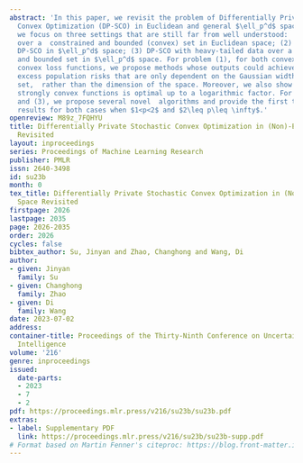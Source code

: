```yaml
---
abstract: 'In this paper, we revisit the problem of Differentially Private Stochastic
  Convex Optimization (DP-SCO) in Euclidean and general $\ell_p^d$ spaces. Specifically,
  we focus on three settings that are still far from well understood:  (1) DP-SCO
  over a  constrained and bounded (convex) set in Euclidean space; (2) unconstrained
  DP-SCO in $\ell_p^d$ space; (3) DP-SCO with heavy-tailed data over a  constrained
  and bounded set in $\ell_p^d$ space. For problem (1), for both convex and strongly
  convex loss functions, we propose methods whose outputs could achieve (expected)
  excess population risks that are only dependent on the Gaussian width of the constraint
  set,  rather than the dimension of the space. Moreover, we also show the bound for
  strongly convex functions is optimal up to a logarithmic factor. For problems (2)
  and (3), we propose several novel  algorithms and provide the first theoretical
  results for both cases when $1<p<2$ and $2\leq p\leq \infty$.'
openreview: M89z_7FQHYU
title: Differentially Private Stochastic Convex Optimization in (Non)-Euclidean Space
  Revisited
layout: inproceedings
series: Proceedings of Machine Learning Research
publisher: PMLR
issn: 2640-3498
id: su23b
month: 0
tex_title: Differentially Private Stochastic Convex Optimization in (Non)-{E}uclidean
  Space Revisited
firstpage: 2026
lastpage: 2035
page: 2026-2035
order: 2026
cycles: false
bibtex_author: Su, Jinyan and Zhao, Changhong and Wang, Di
author:
- given: Jinyan
  family: Su
- given: Changhong
  family: Zhao
- given: Di
  family: Wang
date: 2023-07-02
address:
container-title: Proceedings of the Thirty-Ninth Conference on Uncertainty in Artificial
  Intelligence
volume: '216'
genre: inproceedings
issued:
  date-parts:
  - 2023
  - 7
  - 2
pdf: https://proceedings.mlr.press/v216/su23b/su23b.pdf
extras:
- label: Supplementary PDF
  link: https://proceedings.mlr.press/v216/su23b/su23b-supp.pdf
# Format based on Martin Fenner's citeproc: https://blog.front-matter.io/posts/citeproc-yaml-for-bibliographies/
---
```

